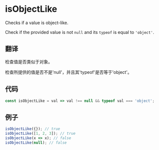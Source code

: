 # isObjectLike

Checks if a value is object-like.

Check if the provided value is not `null` and its `typeof` is equal to `'object'`.

## 翻译

检查值是否类似于对象。

检查所提供的值是否不是'null'，并且其'typeof'是否等于'object'。

## 代码

```js
const isObjectLike = val => val !== null && typeof val === 'object';
```

## 例子

```js
isObjectLike({}); // true
isObjectLike([1, 2, 3]); // true
isObjectLike(x => x); // false
isObjectLike(null); // false
```
